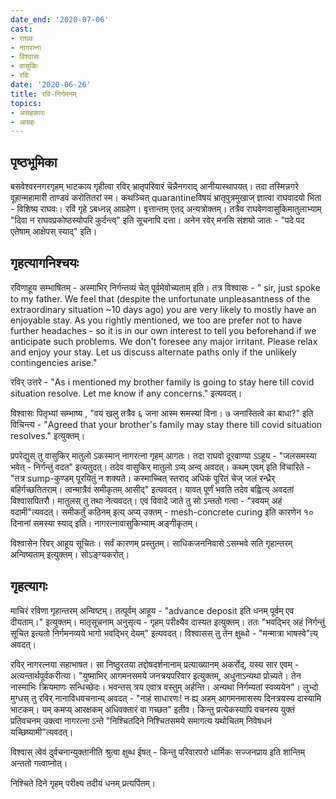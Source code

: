 ```yaml
---
date_end: '2020-07-06'
cast:
- राघवः
- नागरत्ना
- विश्वासः
- वासुकिः
- रविः
date: '2020-06-26'
title: रवि-निर्गमनम् 
topics:
- असहकारः
- आग्रहः
---
```


## पृष्ठभूमिका
बसवेश्वरनगरगृहम् भाटकाय गृहीत्वा रविर् भ्रातृपरिवारं चॆन्नैनगराद् आनीयास्थापयत्। तदा तस्मिन्नगरे वूहान्महामारी ताण्डवं करोतितरां स्म। कथञ्चित् quarantineविषयं भ्रातृपुत्रमुखाज् ज्ञात्वा राघवादयो भिता - विशिष्य राघवः। रविं गृहे ऽबध्नन्न् आग्रहेण। वृत्तान्तम् एतद् अन्यत्रोक्तम्। तत्रैव राघवेणवासुकिमातुलाभ्याम् "दिवा न राघवप्रकोष्ठस्योपरि कुर्दन्त्व्" इति सूचनापि दत्ता। अनेन रवेर् मनसि संशयो जातः - "पदे पद एतेषाम् आक्षेपस् स्याद्" इति।

## गृहत्यागनिश्चयः
रविणाहूय सम्भाषितम् - अस्माभिर् निर्गन्तव्यं चेत् पूर्वमेवोच्यताम् इति। तत्र विश्वासः - " sir, just spoke to my father. We feel that (despite the unfortunate unpleasantness of the extraordinary situation ~10 days ago) you are very likely to mostly have an enjoyable stay. As you rightly mentioned, we too are prefer not to have further headaches - so it is in our own interest to tell you beforehand if we anticipate such problems. We don't foresee any major irritant. Please relax and enjoy your stay. Let us discuss alternate paths only if the unlikely contingencies arise."

रविर् उत्तरे - "As i mentioned my brother family is going to stay here till covid situation resolve. Let me know if any concerns." इत्यवदत्।

विश्वासः पितृभ्यां सम्भाष्य , "वयं खलु तत्रैव ६ जना आस्म समस्यां विना। ७ जनास्तित्वे का बाधा?" इति विचिन्त्य - "Agreed that your brother's family may stay there till covid situation resolves." इत्युक्तम्।

प्रपरेद्युस् तु वासुकिर् मातुलो ऽकस्मान् नागरत्ना गृहम् आगतः। तदा राघवो दूरवाण्या ऽऽहूय - "जलसमस्या भवेत् - निर्गन्तुं वदत" इत्यतुदत्। तदेव वासुकिर् मातुलो ऽप्य् अन्व् अवदत्। कथम् एवम् इति विचारिते - "तत्र sump-कुण्डम् पूरयितुं न शक्यते। कस्माच्चित् स्तराद् अधिकं पूरितं चेज् जलं रन्ध्रैर् बहिर्गच्छतितराम्। त्वन्मात्रैवं समीकृतम् आसीद्" इत्यवदत्। यावत् पूर्णं भवति तदेव बह्वित्य् अवदतां विश्वासपितरौ। मातुलस् तु तथा नेत्यवदत्। एवं विवादे जाते तु सो ऽन्ततो गत्वा - "स्वयम् अहं वदामी"त्यवदत्। समीकर्तुं कठिनम् इत्य् अप्य् उक्तम् - mesh-concrete curing इति कारणेन १० दिनानां समस्या स्याद् इति। नागरत्नावासुकिभ्याम् अङ्गीकृतम्। 

विश्वासेन रिवर् आहूय सूचितः। सर्वं कारणम् प्रस्तुतम्। साधिकजननिवासे ऽसम्भवे सति गृहान्तरम् अन्विष्यताम् इत्युक्तम्। सोऽङ्ग्यकरोत्।

## गृहत्यागः
माचिरं रविणा गृहान्तरम् अन्विष्टम्। तत्पूर्वम् आहूय - "advance deposit इति धनम् पूर्वम् एव दीयताम्।" इत्युक्तम्। मातृसूचनाम् अनुसृत्य - गृहम् परीक्ष्यैव दास्यत इत्युक्तम्। ततः "भवद्भिर् अहं निर्गन्तुं सूचित इत्यतो निर्गमनव्यये भागो भवद्भिर् देयम्" इत्यवदत्। विश्वासस् तु तेन क्षुब्धो - "मन्मात्रा भाषस्वे"त्य् अवदत्।

रविर् नागरत्नया सहाभाषत। सा निष्ठुरतया तद्दोषदर्शनानाम् प्रत्याख्यानम् अकर्रोद्, यस्य सार एवम् - अत्यन्तार्थपूर्वकरीत्या। "युष्माभिर् आगमनसमये जनत्रयपरिवार इत्युक्तम्, अधुनाऽन्यथा प्रोच्यते। तेन नास्माभिः क्रियमाणः सन्धिच्छेदः। भवन्तस् त्रय एवात्र वस्तुम् अर्हन्ति। अन्यथा निर्गम्यतां स्वव्ययेन"। लुभ्दो मुग्धस् तु रविर् नानाविधवचनान्य् अवदत् - "नाहं साधारणः! न ह्य् अहम् आगमनमासस्य दिनत्रयस्य दास्यामि भाटकम्। यम् कमप्य् आरक्षकम् अधिवक्तारं वा गच्छत" इतीव। किन्तु प्रत्येकस्यापि वचनस्य युक्तं प्रतिवचनम् उक्त्वा नागरत्ना ऽन्ते "निश्चितदिने निश्चितसमये समागत्य यथोचितम् निवेषधनं यच्छिष्यामी"त्यवदत्।

विश्वास् त्वेवं दुर्वचनान्युक्तानीति श्रुत्वा क्षुब्ध ईषत् - किन्तु परिवारपरो धार्मिकः सज्जनप्राय इति शान्तिम् अन्ततो गत्वाप्नोत्।

निश्चिते दिने गृहम् परीक्ष्य तदीयं धनम् प्रत्यर्पितम्।